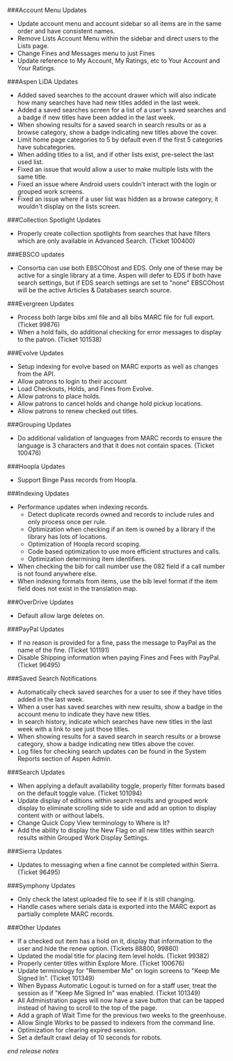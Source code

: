 ###Account Menu Updates
- Update account menu and account sidebar so all items are in the same order and have consistent names.
- Remove Lists Account Menu within the sidebar and direct users to the Lists page. 
- Change Fines and Messages menu to just Fines
- Update reference to My Account, My Ratings, etc to Your Account and Your Ratings.

###Aspen LiDA Updates
- Added saved searches to the account drawer which will also indicate how many searches have had new titles added in the last week.
- Added a saved searches screen for a list of a user's saved searches and a badge if new titles have been added in the last week.
- When showing results for a saved search in search results or as a browse category, show a badge indicating new titles above the cover.
- Limit home page categories to 5 by default even if the first 5 categories have subcategories. 
- When adding titles to a list, and if other lists exist, pre-select the last used list.
- Fixed an issue that would allow a user to make multiple lists with the same title.
- Fixed an issue where Android users couldn't interact with the login or grouped work screens.
- Fixed an issue where if a user list was hidden as a browse category, it wouldn't display on the lists screen.

###Collection Spotlight Updates
- Properly create collection spotlights from searches that have filters which are only available in Advanced Search. (Ticket 100400)

###EBSCO updates
- Consortia can use both EBSCOhost and EDS. Only one of these may be active for a single library at a time. Aspen will defer to EDS if both have search settings, but if EDS search settings are set to "none" EBSCOhost will be the active Articles & Databases search source.

###Evergreen Updates
- Process both large bibs xml file and all bibs MARC file for full export. (Ticket 99876)
- When a hold fails, do additional checking for error messages to display to the patron. (Ticket 101538)

###Evolve Updates
- Setup indexing for evolve based on MARC exports as well as changes from the API. 
- Allow patrons to login to their account
- Load Checkouts, Holds, and Fines from Evolve.
- Allow patrons to place holds. 
- Allow patrons to cancel holds and change hold pickup locations. 
- Allow patrons to renew checked out titles. 

###Grouping Updates
- Do additional validation of languages from MARC records to ensure the language is 3 characters and that it does not contain spaces. (Ticket 100476)

###Hoopla Updates
- Support Binge Pass records from Hoopla. 

###Indexing Updates
- Performance updates when indexing records.
  - Detect duplicate records owned and records to include rules and only process once per rule. 
  - Optimization when checking if an item is owned by a library if the library has lots of locations.
  - Optimization of Hoopla record scoping.
  - Code based optimization to use more efficient structures and calls. 
  - Optimization determining item identifiers.
- When checking the bib for call number use the 082 field if a call number is not found anywhere else. 
- When indexing formats from items, use the bib level format if the item field does not exist in the translation map.

###OverDrive Updates
- Default allow large deletes on. 

###PayPal Updates
- If no reason is provided for a fine, pass the message to PayPal as the name of the fine. (Ticket 101191)
- Disable Shipping information when paying Fines and Fees with PayPal. (Ticket 96495)

###Saved Search Notifications
- Automatically check saved searches for a user to see if they have titles added in the last week. 
- When a user has saved searches with new results, show a badge in the account menu to indicate they have new titles. 
- In search history, indicate which searches have new titles in the last week with a link to see just those titles. 
- When showing results for a saved search in search results or a browse category, show a badge indicating new titles above the cover.
- Log files for checking search updates can be found in the System Reports section of Aspen Admin. 

###Search Updates
- When applying a default availability toggle, properly filter formats based on the default toggle value. (Ticket 101094)
- Update display of editions within search results and grouped work display to eliminate scrolling side to side and add an option to display content with or without labels.  
- Change Quick Copy View terminology to Where is It? 
- Add the ability to display the New Flag on all new titles within search results within Grouped Work Display Settings. 

###Sierra Updates
- Updates to messaging when a fine cannot be completed within Sierra. (Ticket 96495)

###Symphony Updates
- Only check the latest uploaded file to see if it is still changing. 
- Handle cases where serials data is exported into the MARC export as partially complete MARC records. 

###Other Updates
- If a checked out item has a hold on it, display that information to the user and hide the renew option. (Tickets 88800, 99860)
- Updated the modal title for placing item level holds. (Ticket 99382)
- Properly center titles within Explore More. (Ticket 100676)
- Update terminology for "Remember Me" on login screens to "Keep Me Signed In". (Ticket 101349)
- When Bypass Automatic Logout is turned on for a staff user, treat the session as if "Keep Me Signed In" was enabled. (Ticket 101349)
- All Administration pages will now have a save button that can be tapped instead of having to scroll to the top of the page. 
- Add a graph of Wait Time for the previous two weeks to the greenhouse.
- Allow Single Works to be passed to indexers from the command line.
- Optimization for clearing expired session. 
- Set a default crawl delay of 10 seconds for robots. 

_end release notes_